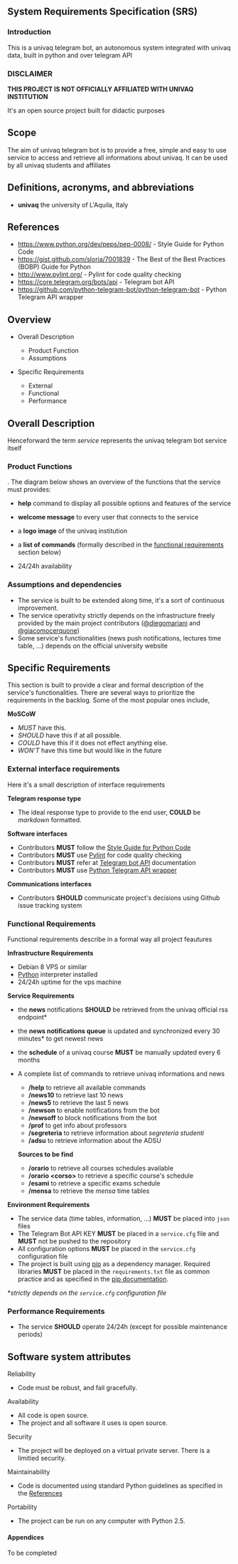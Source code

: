 ## System Requirements Specification (SRS)


### Introduction

This is a univaq telegram bot, an autonomous system integrated with univaq data, built in python and over telegram API

### DISCLAIMER ###
**THIS PROJECT IS NOT OFFICIALLY AFFILIATED WITH UNIVAQ INSTITUTION**

It's an open source project built for didactic purposes

Scope
-------

The aim of univaq telegram bot is to provide a free, simple and easy to use service to access and retrieve all informations about univaq. It can be used by all univaq students and affiliates

Definitions, acronyms, and abbreviations
----------------------------------------

- **univaq** the university of L'Aquila, Italy

References
----------

* https://www.python.org/dev/peps/pep-0008/ - Style Guide for Python Code
* https://gist.github.com/sloria/7001839 - The Best of the Best Practices (BOBP) Guide for Python
* http://www.pylint.org/ - Pylint for code quality checking
* https://core.telegram.org/bots/api - Telegram bot API
* https://github.com/python-telegram-bot/python-telegram-bot - Python Telegram API wrapper


Overview
--------
* Overall Description
   + Product Function
   + Assumptions

* Specific Requirements
   + External
   + Functional
   + Performance

Overall Description
-----------------
 Henceforward the term *service* represents the univaq telegram bot service itself

### Product Functions

.
 The diagram below shows an overview of the functions that the service must provides:

- **help** command to display all possible options and features of the service

- **welcome message** to every user that connects to the service
- a **logo image** of the univaq institution

- a **list of commands** (formally described in the [functional requirements](#functional-requirements) section below)
- 24/24h availability


### Assumptions and dependencies


- The service is built to be extended along time, it's a sort of continuous improvement.
- The service operativity strictly depends on the infrastructure freely provided by the main project contributors ([@diegomariani](http://diegomariani.com) and [@giacomocerquone](http://giacomocerquone.com))
- Some service's functionalities (news push notifications, lectures time table, ...) depends on the official university website

Specific Requirements
-----------------

This section is built to provide a clear and formal description of the service's functionalities.
There are several ways to prioritize the requirements in the backlog. Some of the most popular ones include,

**MoSCoW**

- *MUST* have this.
- *SHOULD* have this if at all possible.
- *COULD* have this if it does not effect anything else.
- *WON'T* have this time but would like in the future

### External interface requirements


Here it's a small description of interface requirements

**Telegram response type**

- The ideal response type to provide to the end user, **COULD** be *markdown* formatted.


**Software interfaces**

* Contributors **MUST** follow the [Style Guide for Python Code](https://www.python.org/dev/peps/pep-0008/)
* Contributors **MUST** use [Pylint](http://www.pylint.org/) for code quality checking
* Contributors **MUST** refer at [Telegram bot API](https://core.telegram.org/bots/api) documentation
* Contributors **MUST** use [Python Telegram API wrapper](https://github.com/python-telegram-bot/python-telegram-bot)

**Communications interfaces**


* Contributors **SHOULD** communicate project's decisions using Github issue tracking system

### Functional Requirements


Functional requirements describe in a formal way all project feautures

**Infrastructure Requirements**

* Debian 8 VPS or similar
* [Python](https://www.python.org/) interpreter installed
* 24/24h uptime for the vps machine

**Service Requirements**

* the **news** notifications **SHOULD** be retrieved from the univaq official rss endpoint*
* the **news notifications queue** is updated and synchronized every 30 minutes* to get newest news
* the **schedule** of a univaq course **MUST** be manually updated every 6 months
* A complete list of commands to retrieve univaq informations and news
    + **/help** to retrieve all available commands
    + **/news10** to retrieve last 10 news
    + **/news5**  to retrieve the last 5 news
    + **/newson** to enable notifications from the bot
    + **/newsoff** to block notifications from the bot
    + **/prof** to get info about professors
    + **/segreteria** to retrieve information about *segreteria studenti*
    + **/adsu** to retrieve information about the ADSU

    **Sources to be find**
    
    + **/orario** to retrieve all courses schedules available
    + **/orario &lt;corso&gt;** to retrieve a specific course's schedule
    + **/esami** to retrieve a specific exams schedule
    + **/mensa** to retrieve the *mensa* time tables

**Environment Requirements**

* The service data (time tables, information, ...) **MUST** be placed into `json` files
* The Telegram Bot API KEY **MUST** be placed in a `service.cfg` file and **MUST** not be pushed to the repository
* All configuration options **MUST** be placed in the `service.cfg` configuration file
* The project is built using [pip](https://pypi.python.org/pypi/pip) as a dependency manager. Required libraries **MUST** be placed in the `requirements.txt` file as common practice and as specified in the [pip documentation](https://pip.pypa.io/en/stable/).


**strictly depends on the `service.cfg` configuration file*

### Performance Requirements


* The service **SHOULD** operate 24/24h (except for possible maintenance periods)


Software system attributes
--------------------------

Reliability

* Code must be robust, and fail gracefully.

Availability

* All code is open source.
* The project and all software it uses is open source.


Security

* The project will be deployed on a virtual private server.  There is a limitied security.

Maintainability

* Code is documented using standard Python guidelines as specified in the [References](#references)

Portability

* The project can be run on any computer with Python 2.5.


#### Appendices


To be completed
